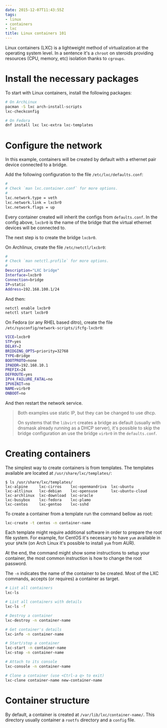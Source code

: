 ```yaml
---
date: 2015-12-07T11:43:55Z
tags:
- linux
- containers
- lxc
title: Linux containers 101
---
```


Linux containers (LXC) is a lightweight method of virtualization at the
operating system level. In a sentence it's a `chroot` on steroids providing
resources (CPU, memory, etc) isolation thanks to `cgroups`.

Install the necessary packages
===========================

To start with Linux containers, install the following packages:

```sh
# On ArchLinux
pacman -S lxc arch-install-scripts
lxc-checkconfig

# On Fedora
dnf install lxc lxc-extra lxc-templates
```

Configure the network
=====================

In this example, containers will be created by default with a ethernet pair
device connected to a bridge.

Add the following configuration to the file `/etc/lxc/defaults.conf`:

```sh
#
# Check `man lxc.container.conf` for more options.
#
lxc.network.type = veth
lxc.network.link = lxcbr0
lxc.network.flags = up
```

Every container created will inherit the configs from `defaults.conf`. In the
config above, `lxcbr0` is the name of the bridge that the virtual ethernet
devices will be connected to.

The next step is to create the bridge `lxcbr0`.

On Archlinux, create the file `/etc/netctl/lxcbr0`:

```sh
#
# Check `man netctl.profile` for more options.
#
Description="LXC bridge"
Interface=lxcbr0
Connection=bridge
IP=static
Address=192.168.100.1/24
```

And then:

```sh
netctl enable lxcbr0
netctl start lxcbr0
```

On Fedora (or any RHEL based ditro), create the file
`/etc/sysconfig/network-scripts/ifcfg-lxcbr0`:

```sh
VICE=lxcbr0
STP=yes
DELAY=2
BRIDGING_OPTS=priority=32768
TYPE=Bridge
BOOTPROTO=none
IPADDR=192.168.10.1
PREFIX=24
DEFROUTE=yes
IPV4_FAILURE_FATAL=no
IPV6INIT=no
NAME=virbr0
ONBOOT=no
```

And then restart the network service.

> Both examples use static IP, but they can be changed to use dhcp.
>
> On systems that the `libvirt` creates a bridge as default (usually with
> dnsmask already running as a DHCP server), it's possible to skip the
> bridge configuration an use the bridge `virbr0` in the `defaults.conf`.

Creating containers
===================

The simplest way to create containers is from templates. The templates
available are located at `/usr/share/lxc/templates/`:

```console
$ ls /usr/share/lxc/templates/
lxc-alpine     lxc-cirros    lxc-openmandriva  lxc-ubuntu
lxc-altlinux   lxc-debian    lxc-opensuse      lxc-ubuntu-cloud
lxc-archlinux  lxc-download  lxc-oracle
lxc-busybox    lxc-fedora    lxc-plamo
lxc-centos     lxc-gentoo    lxc-sshd
```

To create a container from a template run the command bellow as root:

```sh
lxc-create -t centos -n container-name
```

Each template might require additional software in order to prepare the root
file system. For example, for CentOS it's necessary to have `yum` available in
your `$PATH` (on Arch Linux it's possible to install `yum` from AUR).

At the end, the command might show some instructions to setup your container,
the most common instruction is how to change the root password.

The `-n` indicates the name of the container to be created. Most of the LXC
commands, accepts (or requires) a container as target.

```sh
# List all containers
lxc-ls

# List all containers with details
lxc-ls -f

# Destroy a container
lxc-destroy -n container-name

# Get container's details
lxc-info -n container-name

# Start/stop a container
lxc-start -n container-name
lxc-stop -n container-name

# Attach to its console
lxc-console -n container-name

# Clone a container (use <Ctrl-a q> to exit)
lxc-clone container-name new-container-name
```

Container structure
===================

By default, a container is created at `/var/lib/lxc/container-name/`. This
directory usually container a `rootfs` directory and a `config` file.

